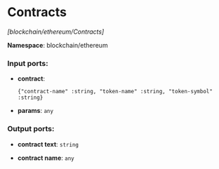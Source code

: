 # Contracts

_[blockchain/ethereum/Contracts]_

__Namespace__: blockchain/ethereum

### Input ports:

* __contract__: 
    ```
    {"contract-name" :string, "token-name" :string, "token-symbol" :string}
    ```


* __params__: ` any `

### Output ports:

* __contract text__: ` string `


* __contract name__: ` any `

